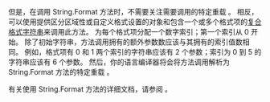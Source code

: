  
但是，在调用 String.Format 方法时，不需要关注需要调用的特定重载  。 相反，可以使用提供区分区域性或自定义格式设置的对象和包含一个或多个格式项的[复合格式字符串](/dotnet/standard/base-types/composite-formatting)来调用此方法。 为每个格式项分配一个数字索引；第一个索引从 0 开始。 除了初始字符串，方法调用拥有的额外参数数应该与其拥有的索引值数相同。 例如，格式项有 0 和 1 两个索引的字符串应该有 2 个参数；索引为 0 到 5 的字符串应该有 6 个参数。 然后，你的语言编译器将会将方法调用解析为 String.Format 方法的特定重载  。   

有关使用 String.Format 方法的详细文档，请参阅  。   
